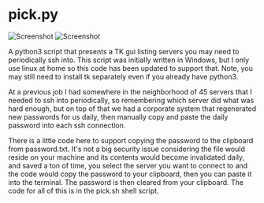 # pick.py

![Screenshot](screenshot.jpg)
![Screenshot](screenshot-windows.png)

A python3 script that presents a TK gui listing servers you may need to periodically ssh into.
This script was initially written in Windows, but I only use linux at home so this code has been updated to support that. Note, you may still need to install tk separately even if you already have python3.

At a previous job I had somewhere in the neighborhood of 45 servers that I needed to ssh into periodically, so remembering which server did what was hard enough, but on top of that we had a corporate system that regenerated new passwords for us daily, then manually copy and paste the daily password into each ssh connection.

There is a little code here to support copying the password to the clipboard from password.txt. It's not a big security issue considering the file would reside on your machine and its contents would become invalidated daily, and saved a ton of time, you select the server you want to connect to and the code would copy the password to your clipboard, then you can paste it into the terminal. The password is then cleared from your clipboard. The code for all of this is in the pick.sh shell script.

